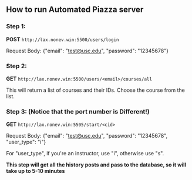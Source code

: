 ## How to run Automated Piazza server

### Step 1:
**POST** `http://lax.nonev.win:5500/users/login`

Request Body: {"email": "test@usc.edu", "password": "12345678"}

### Step 2:
**GET** `http://lax.nonev.win:5500/users/<email>/courses/all`

This will return a list of courses and their IDs. Choose the course from the list.

### Step 3: (Notice that the port number is Different!)
**GET** `http://lax.nonev.win:5505/start/<cid>`

Request Body: {"email": "test@usc.edu", "password": "12345678", "user_type": "i"}

For "user_type", if you're an instructor, use "i", otherwise use "s".

**This step will get all the history posts and pass to the database, so it will take up to 5-10 minutes**
